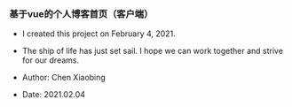 ### 基于vue的个人博客首页（客户端）
- I created this project on February 4, 2021.

- The ship of life has just set sail. I hope we can work together and strive for our dreams.

- Author: Chen Xiaobing

- Date: 2021.02.04